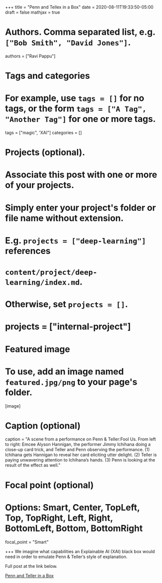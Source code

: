 +++
title = "Penn and Tellex in a Box"
date = 2020-08-11T19:33:50-05:00
draft = false
mathjax = true

# Authors. Comma separated list, e.g. `["Bob Smith", "David Jones"]`.
authors = ["Ravi Pappu"]

# Tags and categories
# For example, use `tags = []` for no tags, or the form `tags = ["A Tag", "Another Tag"]` for one or more tags.
tags = ["magic", 'XAI"]
categories = []

# Projects (optional).
#   Associate this post with one or more of your projects.
#   Simply enter your project's folder or file name without extension.
#   E.g. `projects = ["deep-learning"]` references
#   `content/project/deep-learning/index.md`.
#   Otherwise, set `projects = []`.
# projects = ["internal-project"]

# Featured image
# To use, add an image named `featured.jpg/png` to your page's folder.
[image]
  # Caption (optional)
  caption = "A scene from a performance on Penn & Teller:Fool Us. From left to right: Emcee Alyson Hannigan, the performer Jimmy Ichihana doing a close-up card trick, and Teller and Penn observing the performance. (1) Ichihana gets Hannigan to reveal her card eliciting utter delight. (2) Teller is paying unwavering attention to Ichihana’s hands. (3) Penn is looking at the result of the effect as well."

  # Focal point (optional)
  # Options: Smart, Center, TopLeft, Top, TopRight, Left, Right, BottomLeft, Bottom, BottomRight
  focal_point = "Smart"

+++
We imagine what capabilities an Explainable AI (XAI) black box would need in order to emulate Penn & Teller’s style of explanation.

Full post at the link below.

[Penn and Teller in a Box](https://medium.com/high-stakes-design/what-xai-can-learn-from-penn-and-teller-d029fb033718)



